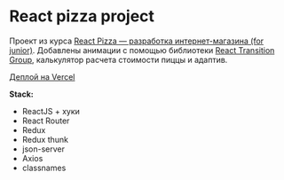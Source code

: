 # React pizza project

Проект из курса [React Pizza — разработка интернет-магазина (for junior)](https://www.youtube.com/watch?v=bziVFvq8cLQ&list=PL0FGkDGJQjJFMRmP7wZ771m1Nx-m2_qXq). 
Добавлены анимации с помощью библиотеки [React Transition Group](https://reactcommunity.org/react-transition-group/), калькулятор расчета стоимости пиццы и адаптив.

[Деплой на Vercel](https://react-pizza-project-beryl.vercel.app/)

**Stack:**

- ReactJS + хуки
- React Router
- Redux
- Redux thunk
- json-server
- Axios
- classnames
